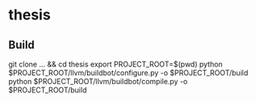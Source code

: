 # thesis

## Build
git clone ... && cd thesis
export PROJECT_ROOT=$(pwd)
python $PROJECT_ROOT/llvm/buildbot/configure.py -o $PROJECT_ROOT/build
python $PROJECT_ROOT/llvm/buildbot/compile.py -o $PROJECT_ROOT/build